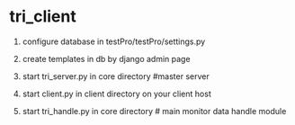 tri_client
==========

1. configure database in testPro/testPro/settings.py

2. create templates in db by django admin page
3. start  tri_server.py in core directory  #master server
4. start client.py in client directory  on your client host 
5. start tri_handle.py in core directory  # main monitor data handle module 

